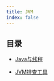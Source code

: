 ```yaml
---
title: JVM
index: false
---
```


## 目录

- [Java与线程](java-and-thread.md)

- [JVM排查工具](the-troubleshooting-tools-of-jvm.md)